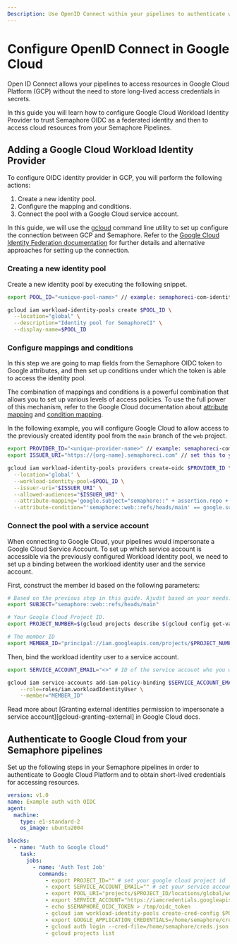 ```yaml
---
Description: Use OpenID Connect within your pipelines to authenticate with Google Cloud Platform.
---
```


# Configure OpenID Connect in Google Cloud

Open ID Connect allows your pipelines to access resources in Google Cloud Platform (GCP) without
the need to store long-lived access credentials in secrets.

In this guide you will learn how to configure Google Cloud Workload Identity Provider to trust
Semaphore OIDC as a federated identity and then to access cloud resources from your Semaphore
Pipelines.

## Adding a Google Cloud Workload Identity Provider

To configure OIDC identity provider in GCP, you will perform the following actions:

1. Create a new identity pool.
2. Configure the mapping and conditions.
3. Connect the pool with a Google Cloud service account.

In this guide, we will use the [gcloud][gcloud] command line utility to set up configure the
connection between GCP and Semaphore. Refer to the [Google Cloud Identity Federation documentation][gcp-identity-docs]
for further details and alternative approaches for setting up the connection.

### Creating a new identity pool

Create a new identity pool by executing the following snippet.

``` bash
export POOL_ID="<unique-pool-name>" // example: semaphoreci-com-identity-pool

gcloud iam workload-identity-pools create $POOL_ID \
  --location="global" \
  --description="Identity pool for SemaphoreCI" \
  --display-name=$POOL_ID
```

### Configure mappings and conditions

In this step we are going to map fields from the Semaphore OIDC token to Google attributes, and then
set up conditions under which the token is able to access the identity pool.

The combination of mappings and conditions is a powerful combination that allows you to set up various
levels of access policies. To use the full power of this mechanism, refer to the Google Cloud documentation
about [attribute mapping][gcloud-attr-mapping] and [condition mapping][gcloud-condition-mapping].

In the following example, you will configure Google Cloud to allow access to the previously created
identity pool from the `main` branch of the `web` project.

``` bash
export PROVIDER_ID="<unique-provider-name>" // example: semaphoreci-com-web
export ISSUER_URI="https://{org-name}.semaphoreci.com" // set this to your full organization path, ex. https://acme.semapohoreci.com

gcloud iam workload-identity-pools providers create-oidc $PROVIDER_ID \
  --location='global' \
  --workload-identity-pool=$POOL_ID \
  --issuer-uri="$ISSUER_URI" \
  --allowed-audiences="$ISSUER_URI" \
  --attribute-mapping='google.subject="semaphore::" + assertion.repo + "::" + assertion.ref' \
  --attribute-condition="'semaphore::web::refs/heads/main' == google.subject"
```

### Connect the pool with a service account

When connecting to Google Cloud, your pipelines would impersonate a Google Cloud Service Account.
To set up which service account is accessible via the previously configured Workload Identity pool,
we need to set up a binding between the workload identity user and the service account.

First, construct the member id based on the following parameters:

``` bash
# Based on the previous step in this guide. Ajudst based on your needs.
export SUBJECT="semaphore::web::refs/heads/main"

# Your Google Cloud Project ID.
export PROJECT_NUMBER=$(gcloud projects describe $(gcloud config get-value core/project) --format=value\(projectNumber\))

# The member ID
export MEMBER_ID="principal://iam.googleapis.com/projects/$PROJECT_NUMBER/locations/global/workloadIdentityPools/$POOL_ID/subject/$SUBJECT"
```

Then, bind the workload identity user to a service account.

``` bash
export SERVICE_ACCOUNT_EMAIL="<>" # ID of the service account who you want to impersonate in the pipelines

gcloud iam service-accounts add-iam-policy-binding $SERVICE_ACCOUNT_EMAIL \
    --role=roles/iam.workloadIdentityUser \
    --member="MEMBER_ID"
```

Read more about [Granting external identities permission to impersonate a service account][gcloud-granting-external]
in Google Cloud docs.

## Authenticate to Google Cloud from your Semaphore pipelines

Set up the following steps in your Semaphore pipelines in order to authenticate to Google Cloud Platform
and to obtain short-lived credentials for accessing resources.

``` yaml
version: v1.0
name: Example auth with OIDC
agent:
  machine:
    type: e1-standard-2
    os_image: ubuntu2004

blocks:
  - name: "Auth to Google Cloud"
    task:
      jobs:
        - name: 'Auth Test Job'
          commands:
            - export PROJECT_ID="" # set your google cloud project id
            - export SERVICE_ACCOUNT_EMAIL="" # set your service account's email
            - export POOL_URI="projects/$PROJECT_ID/locations/global/workloadIdentityPools/$POOL_ID/providers/$PROVIDER_ID"
            - export SERVICE_ACCOUNT="https://iamcredentials.googleapis.com/v1/projects/-/serviceAccounts/$SERVICE_ACCOUNT_EMAIL:generateAccessToken"
            - echo $SEMAPHORE_OIDC_TOKEN > /tmp/oidc_token
            - gcloud iam workload-identity-pools create-cred-config $POOL_URI --service-account="$SERVICE_ACCOUNT" --service-account-token-lifetime-seconds=600 --output-file=/home/semaphore/creds.json --credential-source-file=/tmp/oidc_token --credential-source-type="text"
            - export GOOGLE_APPLICATION_CREDENTIALS=/home/semaphore/creds.json
            - gcloud auth login --cred-file=/home/semaphore/creds.json
            - gcloud projects list
```

[gcloud]: https://cloud.google.com/sdk/gcloud
[gcp-identity-docs]: https://cloud.google.com/iam/docs/configuring-workload-identity-federation#oidc_1
[gcloud-attr-mapping]: https://cloud.google.com/iam/docs/configuring-workload-identity-federation#mappings-and-conditions
[gcloud-condition-mapping]: https://cloud.google.com/iam/docs/configuring-workload-identity-federation#mappings-and-conditions
[gcloud-granting-externl]: https://cloud.google.com/iam/docs/using-workload-identity-federation#impersonate
